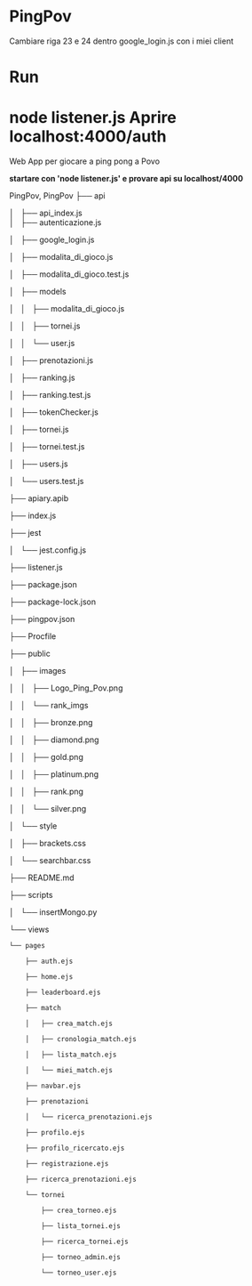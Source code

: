 # PingPov

Cambiare riga 23 e 24 dentro google_login.js con i miei client
# Run
node listener.js
Aprire localhost:4000/auth
=======
Web App per giocare a ping pong a Povo

**startare con 'node listener.js' e provare api su localhost/4000**


PingPov,
PingPov
├── api  

│   ├── api_index.js  
│   ├── autenticazione.js  

│   ├── google_login.js  

│   ├── modalita_di_gioco.js  

│   ├── modalita_di_gioco.test.js  

│   ├── models  

│   │   ├── modalita_di_gioco.js  

│   │   ├── tornei.js  

│   │   └── user.js  

│   ├── prenotazioni.js  

│   ├── ranking.js  

│   ├── ranking.test.js  

│   ├── tokenChecker.js  

│   ├── tornei.js  

│   ├── tornei.test.js  

│   ├── users.js  

│   └── users.test.js  

├── apiary.apib  

├── index.js  

├── jest  

│   └── jest.config.js  

├── listener.js  

├── package.json  

├── package-lock.json  

├── pingpov.json  

├── Procfile  

├── public  

│   ├── images  

│   │   ├── Logo_Ping_Pov.png  

│   │   └── rank_imgs  

│   │       ├── bronze.png  

│   │       ├── diamond.png  

│   │       ├── gold.png  

│   │       ├── platinum.png  

│   │       ├── rank.png  

│   │       └── silver.png  

│   └── style  

│       ├── brackets.css  

│       └── searchbar.css  

├── README.md  

├── scripts  

│   └── insertMongo.py  

└── views  

    └── pages  
    
        ├── auth.ejs  
        
        ├── home.ejs  
        
        ├── leaderboard.ejs  
        
        ├── match  
        
        │   ├── crea_match.ejs  
        
        │   ├── cronologia_match.ejs  
        
        │   ├── lista_match.ejs  
        
        │   └── miei_match.ejs  
        
        ├── navbar.ejs  
        
        ├── prenotazioni  
        
        │   └── ricerca_prenotazioni.ejs  
        
        ├── profilo.ejs  
        
        ├── profilo_ricercato.ejs  
        
        ├── registrazione.ejs  
        
        ├── ricerca_prenotazioni.ejs  
        
        └── tornei  
        
            ├── crea_torneo.ejs  
            
            ├── lista_tornei.ejs  
            
            ├── ricerca_tornei.ejs  
            
            ├── torneo_admin.ejs  
            
            └── torneo_user.ejs  
            
